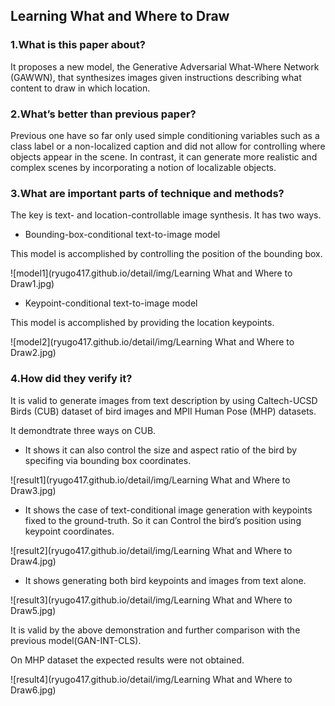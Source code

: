 ## Learning What and Where to Draw

### 1.What is this paper about?

It proposes a new model, the Generative Adversarial What-Where Network (GAWWN), that synthesizes images given instructions describing what content to draw in which location.

### 2.What’s better than previous paper?

Previous one have so far only used simple conditioning variables such as a class label or a non-localized caption and did not allow for controlling where objects appear in the scene. In contrast, it can generate more realistic and complex scenes by incorporating a notion of localizable objects. 

### 3.What are important parts of technique and methods?

The key is text- and location-controllable image synthesis.
It has two ways.

- Bounding-box-conditional text-to-image model

This model is accomplished by controlling the position of the bounding box.

![model1](ryugo417.github.io/detail/img/Learning What and Where to Draw1.jpg) 

- Keypoint-conditional text-to-image model

This model is accomplished by providing the location keypoints.

![model2](ryugo417.github.io/detail/img/Learning What and Where to Draw2.jpg) 

### 4.How did they verify it?

It is valid to generate images from text description by using Caltech-UCSD Birds (CUB) dataset of bird images and MPII Human Pose (MHP) datasets.

It demondtrate three ways on CUB.
- It shows it can also control the size and aspect ratio of the bird by specifing via bounding box coordinates.

![result1](ryugo417.github.io/detail/img/Learning What and Where to Draw3.jpg) 

- It shows the case of text-conditional image generation with keypoints fixed to the ground-truth. So it can Control the bird’s position using keypoint coordinates.

![result2](ryugo417.github.io/detail/img/Learning What and Where to Draw4.jpg) 

- It shows generating both bird keypoints and images from text alone.

![result3](ryugo417.github.io/detail/img/Learning What and Where to Draw5.jpg) 

It is valid by the above demonstration and further comparison with the previous model(GAN-INT-CLS).

On MHP dataset the expected results were not obtained.

![result4](ryugo417.github.io/detail/img/Learning What and Where to Draw6.jpg) 